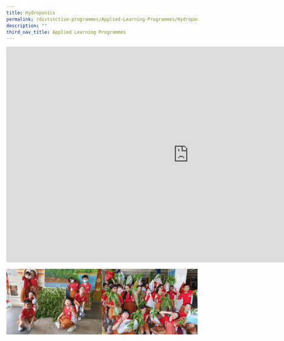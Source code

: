 ```yaml
---
title: Hydroponics
permalink: /distinctive-programmes/Applied-Learning-Programmes/Hydroponics/
description: ""
third_nav_title: Applied Learning Programmes
---
```

<iframe allowfullscreen="true" height="569" width="960" frameborder="0" src="https://docs.google.com/presentation/d/e/2PACX-1vQTCZuzezg--D3U5InGDJSTAL5unhMLgp0CAJyE66Fwt-SujTLFy_YzIDKuCWnNvA/embed?start=false&amp;loop=false&amp;delayms=3000"></iframe>

![](/images/hydroponics.jpg)